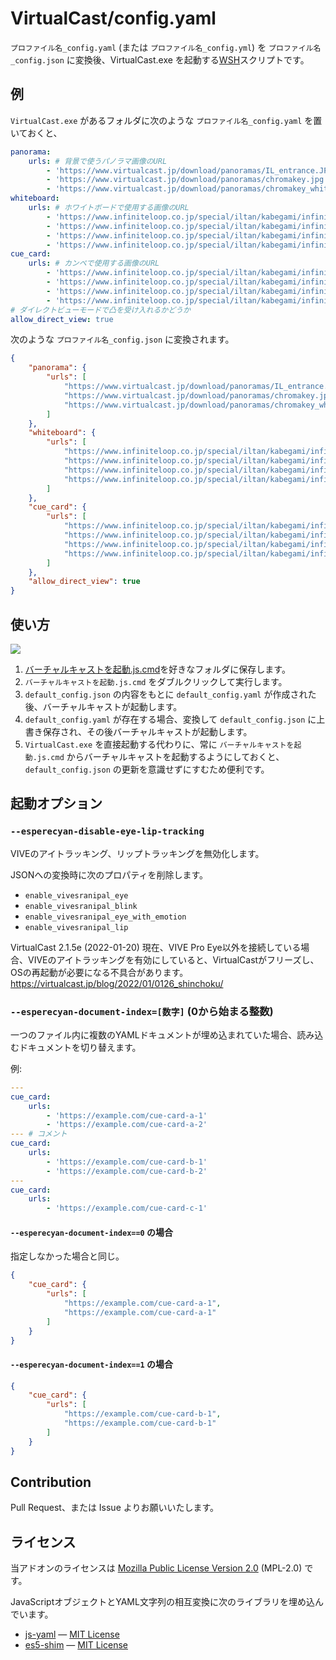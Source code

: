 VirtualCast/config.yaml
=======================
`プロファイル名_config.yaml` (または `プロファイル名_config.yml`) を `プロファイル名_config.json` に変換後、VirtualCast.exe を起動する[WSH]スクリプトです。

[WSH]: https://ja.wikipedia.org/wiki/Windows_Script_Host "Windows Script Hostとは、Microsoft Windowsにおいてテキストファイルに記述したスクリプトを実行するスクリプト実行環境である。"

例
---
`VirtualCast.exe` があるフォルダに次のような `プロファイル名_config.yaml` を置いておくと、

```yaml
panorama:
    urls: # 背景で使うパノラマ画像のURL
        - 'https://www.virtualcast.jp/download/panoramas/IL_entrance.JPG'
        - 'https://www.virtualcast.jp/download/panoramas/chromakey.jpg'
        - 'https://www.virtualcast.jp/download/panoramas/chromakey_white.jpg'
whiteboard:
    urls: # ホワイトボードで使用する画像のURL
        - 'https://www.infiniteloop.co.jp/special/iltan/kabegami/infiniteloop-iltan-red-1024x768.jpg'
        - 'https://www.infiniteloop.co.jp/special/iltan/kabegami/infiniteloop-iltan-blue-1024x768.jpg'
        - 'https://www.infiniteloop.co.jp/special/iltan/kabegami/infiniteloop-iltan-pop-1024x768.jpg'
        - 'https://www.infiniteloop.co.jp/special/iltan/kabegami/infiniteloop-iltan-sd-1024x768.jpg'
cue_card:
    urls: # カンペで使用する画像のURL
        - 'https://www.infiniteloop.co.jp/special/iltan/kabegami/infiniteloop-iltan-red-1024x768.jpg'
        - 'https://www.infiniteloop.co.jp/special/iltan/kabegami/infiniteloop-iltan-blue-1024x768.jpg'
        - 'https://www.infiniteloop.co.jp/special/iltan/kabegami/infiniteloop-iltan-pop-1024x768.jpg'
        - 'https://www.infiniteloop.co.jp/special/iltan/kabegami/infiniteloop-iltan-sd-1024x768.jpg'
# ダイレクトビューモードで凸を受け入れるかどうか
allow_direct_view: true
```

次のような `プロファイル名_config.json` に変換されます。

```json
{
	"panorama": {
		"urls": [
			"https://www.virtualcast.jp/download/panoramas/IL_entrance.JPG",
			"https://www.virtualcast.jp/download/panoramas/chromakey.jpg",
			"https://www.virtualcast.jp/download/panoramas/chromakey_white.jpg"
		]
	},
	"whiteboard": {
		"urls": [
			"https://www.infiniteloop.co.jp/special/iltan/kabegami/infiniteloop-iltan-red-1024x768.jpg",
			"https://www.infiniteloop.co.jp/special/iltan/kabegami/infiniteloop-iltan-blue-1024x768.jpg",
			"https://www.infiniteloop.co.jp/special/iltan/kabegami/infiniteloop-iltan-pop-1024x768.jpg",
			"https://www.infiniteloop.co.jp/special/iltan/kabegami/infiniteloop-iltan-sd-1024x768.jpg"
		]
	},
	"cue_card": {
		"urls": [
			"https://www.infiniteloop.co.jp/special/iltan/kabegami/infiniteloop-iltan-red-1024x768.jpg",
			"https://www.infiniteloop.co.jp/special/iltan/kabegami/infiniteloop-iltan-blue-1024x768.jpg",
			"https://www.infiniteloop.co.jp/special/iltan/kabegami/infiniteloop-iltan-pop-1024x768.jpg",
			"https://www.infiniteloop.co.jp/special/iltan/kabegami/infiniteloop-iltan-sd-1024x768.jpg"
		]
	},
	"allow_direct_view": true
}
```

使い方
------
![](demo.gif)

1. [バーチャルキャストを起動.js.cmd]を好きなフォルダに保存します。
2. `バーチャルキャストを起動.js.cmd` をダブルクリックして実行します。
3. `default_config.json` の内容をもとに `default_config.yaml` が作成された後、バーチャルキャストが起動します。
4. `default_config.yaml` が存在する場合、変換して `default_config.json` に上書き保存され、その後バーチャルキャストが起動します。
5. `VirtualCast.exe` を直接起動する代わりに、常に `バーチャルキャストを起動.js.cmd` からバーチャルキャストを起動するようにしておくと、
   `default_config.json` の更新を意識せずにすむため便利です。

[バーチャルキャストを起動.js.cmd]: https://esperecyan.github.io/virtualcast-config/%E3%83%90%E3%83%BC%E3%83%81%E3%83%A3%E3%83%AB%E3%82%AD%E3%83%A3%E3%82%B9%E3%83%88%E3%82%92%E8%B5%B7%E5%8B%95.js.cmd

起動オプション
--------------
### `--esperecyan-disable-eye-lip-tracking`
VIVEのアイトラッキング、リップトラッキングを無効化します。

JSONへの変換時に次のプロパティを削除します。
- `enable_vivesranipal_eye`
- `enable_vivesranipal_blink`
- `enable_vivesranipal_eye_with_emotion`
- `enable_vivesranipal_lip`

VirtualCast 2.1.5e (2022-01-20) 現在、VIVE Pro Eye以外を接続している場合、VIVEのアイトラッキングを有効にしていると、VirtualCastがフリーズし、OSの再起動が必要になる不具合があります。
https://virtualcast.jp/blog/2022/01/0126_shinchoku/

### `--esperecyan-document-index=[数字]` (0から始まる整数)
一つのファイル内に複数のYAMLドキュメントが埋め込まれていた場合、読み込むドキュメントを切り替えます。

例:

```yaml
---
cue_card:
    urls:
        - 'https://example.com/cue-card-a-1'
        - 'https://example.com/cue-card-a-2'
--- # コメント
cue_card:
    urls:
        - 'https://example.com/cue-card-b-1'
        - 'https://example.com/cue-card-b-2'
---
cue_card:
    urls:
        - 'https://example.com/cue-card-c-1'
```

#### `--esperecyan-document-index==0` の場合
指定しなかった場合と同じ。

```json
{
	"cue_card": {
		"urls": [
			"https://example.com/cue-card-a-1",
			"https://example.com/cue-card-a-1"
		]
	}
}
```

#### `--esperecyan-document-index==1` の場合

```json
{
	"cue_card": {
		"urls": [
			"https://example.com/cue-card-b-1",
			"https://example.com/cue-card-b-1"
		]
	}
}
```

Contribution
------------
Pull Request、または Issue よりお願いいたします。

ライセンス
----------
当アドオンのライセンスは [Mozilla Public License Version 2.0] \(MPL-2.0) です。

JavaScriptオブジェクトとYAML文字列の相互変換に次のライブラリを埋め込んでいます。

- [js-yaml] — [MIT License]
- [es5-shim] — [MIT License]

[Mozilla Public License Version 2.0]: https://www.mozilla.org/MPL/2.0/
[js-yaml]: https://github.com/nodeca/js-yaml
[es5-shim]: https://github.com/es-shims/es5-shim
[MIT License]: https://ja.osdn.net/projects/opensource/wiki/licenses/MIT_license
